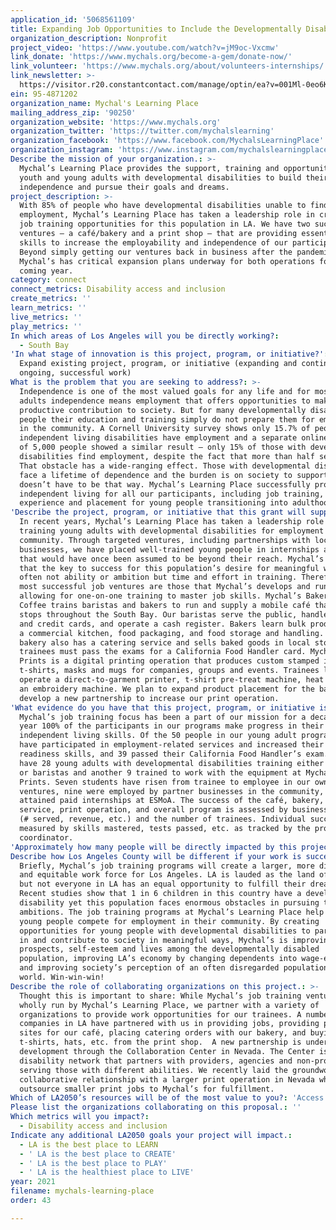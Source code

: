 ```yaml
---
application_id: '5068561109'
title: Expanding Job Opportunities to Include the Developmentally Disabled Population
organization_description: Nonprofit
project_video: 'https://www.youtube.com/watch?v=jM9oc-Vxcmw'
link_donate: 'https://www.mychals.org/become-a-gem/donate-now/'
link_volunteer: 'https://www.mychals.org/about/volunteers-internships/'
link_newsletter: >-
  https://visitor.r20.constantcontact.com/manage/optin/ea?v=001Ml-0eo6KbPqXenN-QUDng7VHm6X6YQ9i
ein: 95-4871202
organization_name: Mychal's Learning Place
mailing_address_zip: '90250'
organization_website: 'https://www.mychals.org'
organization_twitter: 'https://twitter.com/mychalslearning'
organization_facebook: 'https://www.facebook.com/MychalsLearningPlace'
organization_instagram: 'https://www.instagram.com/mychalslearningplace/'
Describe the mission of your organization.: >-
  Mychal’s Learning Place provides the support, training and opportunities to
  youth and young adults with developmental disabilities to build their
  independence and pursue their goals and dreams.
project_description: >-
  With 85% of people who have developmental disabilities unable to find
  employment, Mychal’s Learning Place has taken a leadership role in creating
  job training opportunities for this population in LA. We have two successful
  ventures – a café/bakery and a print shop – that are providing essential work
  skills to increase the employability and independence of our participants.
  Beyond simply getting our ventures back in business after the pandemic,
  Mychal’s has critical expansion plans underway for both operations for the
  coming year.
category: connect
connect_metrics: Disability access and inclusion
create_metrics: ''
learn_metrics: ''
live_metrics: ''
play_metrics: ''
In which areas of Los Angeles will you be directly working?:
  - South Bay
'In what stage of innovation is this project, program, or initiative?': >-
  Expand existing project, program, or initiative (expanding and continuing
  ongoing, successful work)
What is the problem that you are seeking to address?: >-
  Independence is one of the most valued goals for any life and for most young
  adults independence means employment that offers opportunities to make a
  productive contribution to society. But for many developmentally disabled
  people their education and training simply do not prepare them for employment
  in the community. A Cornell University survey shows only 15.7% of people with
  independent living disabilities have employment and a separate online survey
  of 5,000 people showed a similar result – only 15% of those with developmental
  disabilities find employment, despite the fact that more than half seek it.
  That obstacle has a wide-ranging effect. Those with developmental disabilities
  face a lifetime of dependence and the burden is on society to support them. It
  doesn’t have to be that way. Mychal’s Learning Place successfully promotes
  independent living for all our participants, including job training,
  experience and placement for young people transitioning into adulthood.
'Describe the project, program, or initiative that this grant will support to address the problem identified.': >-
  In recent years, Mychal’s Learning Place has taken a leadership role in
  training young adults with developmental disabilities for employment in the
  community. Through targeted ventures, including partnerships with local
  businesses, we have placed well-trained young people in internships and jobs
  that would have once been assumed to be beyond their reach. Mychal’s knows
  that the key to success for this population’s desire for meaningful work is
  often not ability or ambition but time and effort in training. Therefore, our
  most successful job ventures are those that Mychal’s develops and runs,
  allowing for one-on-one training to master job skills. Mychal’s Bakery &
  Coffee trains baristas and bakers to run and supply a mobile café that makes
  stops throughout the South Bay. Our baristas serve the public, handle money
  and credit cards, and operate a cash register. Bakers learn bulk production in
  a commercial kitchen, food packaging, and food storage and handling. The
  bakery also has a catering service and sells baked goods in local stores. All
  trainees must pass the exams for a California Food Handler card. Mychal’s
  Prints is a digital printing operation that produces custom stamped items like
  t-shirts, masks and mugs for companies, groups and events. Trainees learn to
  operate a direct-to-garment printer, t-shirt pre-treat machine, heat press and
  an embroidery machine. We plan to expand product placement for the bakery and
  develop a new partnership to increase our print operation.
'What evidence do you have that this project, program, or initiative is or will be successful, and how will you define and measure success?': >-
  Mychal’s job training focus has been a part of our mission for a decade. Each
  year 100% of the participants in our programs make progress in their level of
  independent living skills. Of the 50 people in our young adult programs all
  have participated in employment-related services and increased their job
  readiness skills, and 39 passed their California Food Handler’s exam. We now
  have 28 young adults with developmental disabilities training either as bakers
  or baristas and another 9 trained to work with the equipment at Mychal’s
  Prints. Seven students have risen from trainee to employee in our own
  ventures, nine were employed by partner businesses in the community, and two
  attained paid internships at ESMoA. The success of the café, bakery, catering
  service, print operation, and overall program is assessed by business metrics
  (# served, revenue, etc.) and the number of trainees. Individual success is
  measured by skills mastered, tests passed, etc. as tracked by the program
  coordinator. 
'Approximately how many people will be directly impacted by this project, program, or initiative?': '55'
Describe how Los Angeles County will be different if your work is successful.: >-
  Briefly, Mychal’s job training programs will create a larger, more diversified
  and equitable work force for Los Angeles. LA is lauded as the land of dreams
  but not everyone in LA has an equal opportunity to fulfill their dreams.
  Recent studies show that 1 in 6 children in this country have a developmental
  disability yet this population faces enormous obstacles in pursuing their
  ambitions. The job training programs at Mychal’s Learning Place help these
  young people compete for employment in their community. By creating
  opportunities for young people with developmental disabilities to participate
  in and contribute to society in meaningful ways, Mychal’s is improving
  prospects, self-esteem and lives among the developmentally disabled
  population, improving LA’s economy by changing dependents into wage-earners,
  and improving society’s perception of an often disregarded population in our
  world. Win-win-win!
Describe the role of collaborating organizations on this project.: >-
  Thought this is important to share: While Mychal’s job training ventures are
  wholly run by Mychal’s Learning Place, we partner with a variety of
  organizations to provide work opportunities for our trainees. A number of
  companies in LA have partnered with us in providing jobs, providing pop-up
  sites for our café, placing catering orders with our bakery, and buying
  t-shirts, hats, etc. from the print shop.  A new partnership is under
  development through the Collaboration Center in Nevada. The Center is a
  disability network that partners with providers, agencies and non-profits
  serving those with different abilities. We recently laid the groundwork for a
  collaborative relationship with a larger print operation in Nevada which will
  outsource smaller print jobs to Mychal’s for fulfillment. 
Which of LA2050’s resources will be of the most value to you?: 'Access to the LA2050 community,Strategy assistance and implementation'
Please list the organizations collaborating on this proposal.: ''
Which metrics will you impact?:
  - Disability access and inclusion
Indicate any additional LA2050 goals your project will impact.:
  - LA is the best place to LEARN
  - ' LA is the best place to CREATE'
  - ' LA is the best place to PLAY'
  - ' LA is the healthiest place to LIVE'
year: 2021
filename: mychals-learning-place
order: 43

---
```

